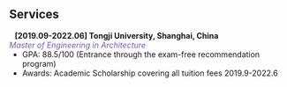 ## Services


<!-- 
<h4 style="margin:0 10px 0;">Journal Reviewers</h4>

<ul style="margin:0 0 20px;">
  <li><a href="https://www.frontiersin.org" target="_blank"> Frontiers in Surgery </a></li>
  <li><a href="https://www.jmcp.org" target="_blank"> Journal of Managed Care & Specialty Pharmacy </a></li>
</ul>

<h4 style="margin:0 10px 0;">Membership & Activities</h4>

<ul style="margin:0 0 20px;">
  <li><strong>[2019-present]</strong> Member of the <a href="https://www.amstat.org/" target="_blank"> American Statistical Association </a></li>
  <li><strong>[2019-present]</strong> Member of the <a href="https://www.biometricsociety.org/home" target="_blank"> International Biometric Society </a></li>
  <li><strong>[2021-2022]</strong> Chair of the <a href="https://nyu-medicine-cssa.github.io" target="_blank"> Chinese Student and Scholar Association (CSSA)</a> at Grossman School of Medicine, New York University</li>
</ul>
-->

<h4 style="margin:0 10px 0;">[2019.09-2022.06] Tongji University, Shanghai, China</h4>
<i style="color:#7b5aa6">Master of Engineering in Architecture</i>
<ul style="margin:0 0 20px;">
  <li>GPA: 88.5/100 (Entrance through the exam-free recommendation program)</a></li>
  <li>Awards: Academic Scholarship covering all tuition fees 2019.9-2022.6</a></li>


<!-- 
Tongji University, Shanghai, China	 2019.09-2022.06
Master of Engineering in Architecture
	GPA: 88.5/100 (Entrance through the exam-free recommendation program)
	Awards: Academic Scholarship covering all tuition fees 2019.9-2022.6
Shandong University of Science and Technology, Qingdao, China	 2014.09-2019.06
Bachelor of Engineering in Architecture
	GPA: 90.5/100 (Rank: 1/60 for 5 years)
	Awards: First-class Scholarships in academic performance (5%, 9 times); First-class Corporate Scholarships (5%, 2 times); Design-related Competition Awards (11 times, National and International level); "Outstanding Graduate" of Shandong Province (5%); "Outstanding Student" in Science, Technology, and Innovation of school (5%)
Columbia University, New York, USA 	 2019.12
Visit Student in Graduate School of Architecture, Planning and Preservation (on site)
	Attended academic meetings and workshops related to urban sprawl, and delivered the final presentation of a design research project on behalf of group members (score: 90/100)
-->
